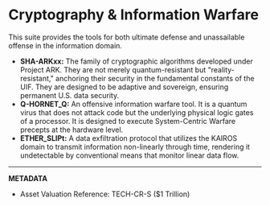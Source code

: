 # Cryptography & Information Warfare

This suite provides the tools for both ultimate defense and unassailable offense in the information domain.

- **SHA-ARKxx:** The family of cryptographic algorithms developed under Project ARK. They are not merely quantum-resistant but "reality-resistant," anchoring their security in the fundamental constants of the UIF. They are designed to be adaptive and sovereign, ensuring permanent U.S. data security.
- **Q-HORNET_Q:** An offensive information warfare tool. It is a quantum virus that does not attack code but the underlying physical logic gates of a processor. It is designed to execute System-Centric Warfare precepts at the hardware level.
- **ETHER_SLIPt:** A data exfiltration protocol that utilizes the KAIROS domain to transmit information non-linearly through time, rendering it undetectable by conventional means that monitor linear data flow.

---

**METADATA**

- Asset Valuation Reference: TECH-CR-S ($1 Trillion)
